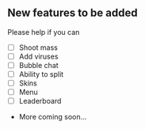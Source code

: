 ## New features to be added
Please help if you can
- [ ] Shoot mass
- [ ] Add viruses
- [ ] Bubble chat
- [ ] Ability to split
- [ ] Skins
- [ ] Menu
- [ ] Leaderboard
- More coming soon...


